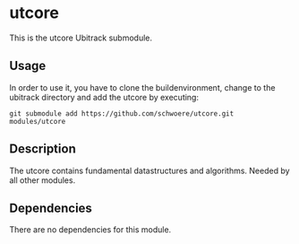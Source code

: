 utcore
========
This is the utcore Ubitrack submodule.

Usage
-----
In order to use it, you have to clone the buildenvironment, change to the ubitrack directory and add the utcore by executing:

    git submodule add https://github.com/schwoere/utcore.git modules/utcore

Description
----------
The utcore contains fundamental datastructures and algorithms. Needed by all other modules.

Dependencies
----------
There are no dependencies for this module.
